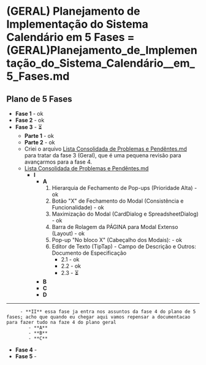 # (GERAL) Planejamento de Implementação do Sistema Calendário em 5 Fases = (GERAL)Planejamento_de_Implementação_do_Sistema_Calendário__em_5_Fases.md

## Plano de 5 Fases

- **Fase 1** - ok
- **Fase 2** - ok
- **Fase 3** - ⏳
    - **Parte 1** - ok
    - **Parte 2** - ok
    - Criei o arquivo [Lista Consolidada de Problemas e Pendêntes.md](Lista%20Consolidada%20de%20Problemas%20e%20Pend%C3%AAnte.md) para tratar da fase 3 (Geral), que é uma pequena revisão para avançarmos para a fase 4.
    - [Lista Consolidada de Problemas e Pendêntes.md](Lista%20Consolidada%20de%20Problemas%20e%20Pend%C3%AAnte.md)
         - **I**
            - **A**
                1. Hierarquia de Fechamento de Pop-ups (Prioridade Alta) - ok
                2. Botão "X" de Fechamento do Modal (Consistência e Funcionalidade) - ok
                3. Maximização do Modal (CardDialog e SpreadsheetDialog) - ok
                4. Barra de Rolagem da PÁGINA para Modal Extenso (Layout) - ok
                5. Pop-up "No bloco X" (Cabeçalho dos Modais): - ok
                6. Editor de Texto (TipTap) - Campo de Descrição e Outros: Documento de Especificação
                    - 2.1 - ok
                    - 2.2 - ok
                    - 2.3 - ⏳
            - **B**
            - **C**
            - **D**
---
         - **II** essa fase ja entra nos assuntos da fase 4 do plano de 5 fases; acho que quando eu chegar aqui vamos repensar a documentacao para fazer tudo na faze 4 do plano geral
            - **A**
            - **B**
            - **C**

- **Fase 4** - 
- **Fase 5** - 